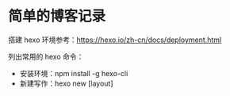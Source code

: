 # 简单的博客记录

搭建 hexo 环境参考：https://hexo.io/zh-cn/docs/deployment.html

列出常用的 hexo 命令：
- 安装环境：npm install -g hexo-cli
- 新建写作：hexo new [layout] <title> [layout: post | page | draft]
- 发布草稿：hexo publish [layout] <title>
- 清除缓存：hexo clean
- 生成文件：hexo generate --watch | hexo g
- 本地部署：hexo server | hexo s
- 线上部署：hexo deploy | hexo d

线上博客地址：https://zeuscoder.github.io/
